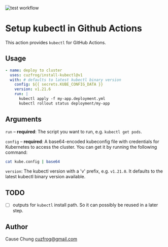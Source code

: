 ![test workflow](https://github.com/cuzfrog/install-kubectl/actions/workflows/test-action.yml/badge.svg)
# Setup kubectl in Github Actions

This action provides `kubectl` for GitHub Actions.

## Usage
```yaml
- name: deploy to cluster
  uses: cuzfrog/install-kubectl@v1
  with: # defaults to latest kubectl binary version
    config: ${{ secrets.KUBE_CONFIG_DATA }}
    version: v1.21.6
    run: |
      kubectl apply -f my-app.deployment.yml
      kubectl rollout status deployment/my-app
```

## Arguments
`run` – **required**: The script you want to run, e.g. `kubectl get pods`.

`config` – **required**: A base64-encoded kubeconfig file with credentials for Kubernetes to access the cluster. You can get it by running the following command:

```bash
cat kube.config | base64
```

`version`: The kubectl version with a 'v' prefix, e.g. `v1.21.0`. It defaults to the latest kubectl binary version available.

## TODO
- [ ] outputs for `kubectl` install path. So it can possibly be reused in a later step. 

## Author
Cause Chung <cuzfrog@gmail.com>
